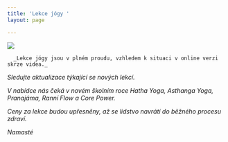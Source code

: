 ```yaml
---
title: 'Lekce jógy '
layout: page

---
```

![](/uploads/Saul-Spiritual-Evolution-is-Humanity’s-Purpose-and-Intent.jpg)

      _Lekce jógy jsou v plném proudu, vzhledem k situaci v online verzi skrze videa._

_Sledujte aktualizace týkající se nových lekcí._

_V nabídce nás čeká v novém školním roce Hatha Yoga, Asthanga Yoga, Pranajáma, Ranní Flow a Core Power._

_Ceny za lekce budou upřesněny, až se lidstvo navrátí do běžného procesu zdraví._

_Namasté_